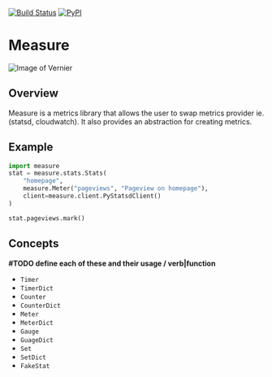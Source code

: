[![Build Status](https://travis-ci.org/NorthIsUp/measure.svg)](https://travis-ci.org/NorthIsUp/measure)
[![PyPI](https://img.shields.io/pypi/v/measure.svg)](https://pypi.python.org/pypi/measure)

# Measure
![Image of Vernier](https://1o411sciportfolio.files.wordpress.com/2011/09/vernier-caliper-use.jpg)

## Overview
Measure is a metrics library that allows the user to swap metrics provider ie. (statsd, cloudwatch). It also provides an abstraction for creating metrics.

## Example

```python
import measure
stat = measure.stats.Stats(
    "homepage",
    measure.Meter("pageviews", "Pageview on homepage"),
    client=measure.client.PyStatsdClient()
)

stat.pageviews.mark()
```

## Concepts

**#TODO define each of these and their usage / verb|function**

- `Timer`
- `TimerDict`
- `Counter`
- `CounterDict`
- `Meter`
- `MeterDict`
- `Gauge`
- `GuageDict`
- `Set`
- `SetDict`
- `FakeStat`

